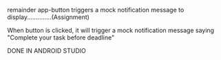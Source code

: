 remainder app-button triggers a mock notification message to display..............(Assignment)

When button is clicked, it will trigger a mock notification message saying "Complete your task before deadline"


DONE IN ANDROID STUDIO
